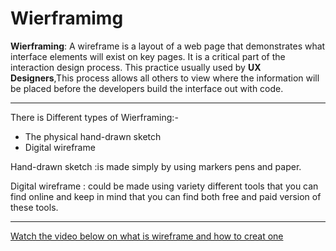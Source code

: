 
# Wierframimg

<!-- Definition -->

**Wierframing**: A wireframe is a layout of a web page that demonstrates what interface elements will exist on key pages. It is a critical part of the interaction design process. This practice usually used by **UX Designers**,This process allows all others to view where the information will be placed before the developers build the interface out with code.

---

<!-- List -->

There is Different types of Wierframing:-

- The physical hand-drawn sketch
- Digital wireframe

Hand-drawn sketch
:is made simply by using markers pens and paper.

Digital wireframe
: could be made using variety different tools that you can find online and keep in mind that you can find both free and paid version of these tools.

-------

<!-- Link -->

[Watch the video below on what is wireframe and how to creat one](https://www.google.com "Google's Homepage")

